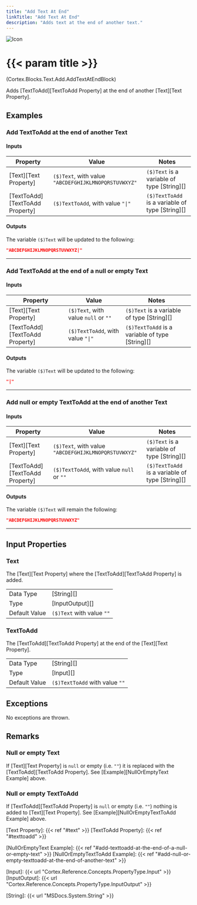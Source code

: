 ```yaml
---
title: "Add Text At End"
linkTitle: "Add Text At End"
description: "Adds text at the end of another text."
---
```


![Icon](/blocks/TextAddBlockIcon.png)

# {{< param title >}}

<p class="namespace">(Cortex.Blocks.Text.Add.AddTextAtEndBlock)</p>

Adds [TextToAdd][TextToAdd Property] at the end of another [Text][Text Property].

## Examples

### Add TextToAdd at the end of another Text

#### Inputs

| Property           | Value                     | Notes                                    |
|--------------------|---------------------------|------------------------------------------|
| [Text][Text Property] | `($)Text`, with value `"ABCDEFGHIJKLMNOPQRSTUVWXYZ"` | `($)Text` is a variable of type [String][] |
| [TextToAdd][TextToAdd Property] | `($)TextToAdd`, with value `"\|"` | `($)TextToAdd` is a variable of type [String][] |

#### Outputs

The variable `($)Text` will be updated to the following:

```json
"ABCDEFGHIJKLMNOPQRSTUVWXYZ|"
```

***

### Add TextToAdd at the end of a null or empty Text

#### Inputs

| Property           | Value                     | Notes                                    |
|--------------------|---------------------------|------------------------------------------|
| [Text][Text Property] | `($)Text`, with value `null` or `""` | `($)Text` is a variable of type [String][] |
| [TextToAdd][TextToAdd Property] | `($)TextToAdd`, with value `"\|"` | `($)TextToAdd` is a variable of type [String][] |

#### Outputs

The variable `($)Text` will be updated to the following:

```json
"|"
```

***

### Add null or empty TextToAdd at the end of another Text

#### Inputs

| Property           | Value                     | Notes                                    |
|--------------------|---------------------------|------------------------------------------|
| [Text][Text Property] | `($)Text`, with value `"ABCDEFGHIJKLMNOPQRSTUVWXYZ"` | `($)Text` is a variable of type [String][] |
| [TextToAdd][TextToAdd Property] | `($)TextToAdd`, with value `null` or `""` | `($)TextToAdd` is a variable of type [String][] |

#### Outputs

The variable `($)Text` will remain the following:

```json
"ABCDEFGHIJKLMNOPQRSTUVWXYZ"
```

***

## Input Properties

### Text

The [Text][Text Property] where the [TextToAdd][TextToAdd Property] is added.  
  
| | |
|--------------------|---------------------------|
| Data Type | [String][] |
| Type | [InputOutput][] |
| Default Value | `($)Text` with value `""` |

### TextToAdd

The [TextToAdd][TextToAdd Property] at the end of the [Text][Text Property].

| | |
|--------------------|---------------------------|
| Data Type | [String][] |
| Type | [Input][] |
| Default Value | `($)TextToAdd` with value `""` |

## Exceptions

No exceptions are thrown.

## Remarks

### Null or empty Text

If [Text][Text Property] is `null` or empty (i.e. `""`) it is replaced with the [TextToAdd][TextToAdd Property]. See [Example][NullOrEmptyText Example] above.

### Null or empty TextToAdd

If [TextToAdd][TextToAdd Property] is `null` or empty (i.e. `""`) nothing is added to [Text][Text Property]. See [Example][NullOrEmptyTextToAdd Example] above.

[Text Property]: {{< ref "#text" >}}
[TextToAdd Property]: {{< ref "#texttoadd" >}}

[NullOrEmptyText Example]: {{< ref "#add-texttoadd-at-the-end-of-a-null-or-empty-text" >}}
[NullOrEmptyTextToAdd Example]: {{< ref "#add-null-or-empty-texttoadd-at-the-end-of-another-text" >}}

[Input]: {{< url "Cortex.Reference.Concepts.PropertyType.Input" >}}
[InputOutput]: {{< url "Cortex.Reference.Concepts.PropertyType.InputOutput" >}}

[String]: {{< url "MSDocs.System.String" >}}
